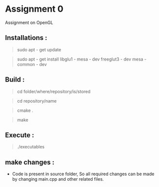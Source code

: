# Assignment 0
Assignment on OpenGL
## Installations :
> sudo apt - get update

> sudo apt - get install libglu1 - mesa - dev freeglut3 - dev mesa - common - dev

## Build :
> cd folder/where/repository/is/stored

> cd repository/name

> cmake .

> make

## Execute :
> ./executables

## make changes :
- Code is present in source folder, So all required changes can be made by changing main.cpp and other related files.